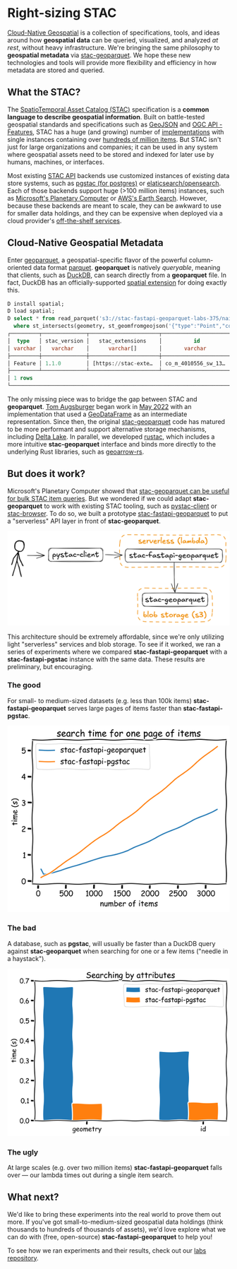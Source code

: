 # Right-sizing STAC

[Cloud-Native Geospatial](https://guide.cloudnativegeo.org/) is a collection of specifications, tools, and ideas around how **geospatial data** can be queried, visualized, and analyzed _at rest_, without heavy infrastructure.
We're bringing the same philosophy to **geospatial metadata** via [stac-geoparquet](https://github.com/stac-utils/stac-geoparquet/blob/main/spec/stac-geoparquet-spec.md).
We hope these new technologies and tools will provide more flexibility and efficiency in how metadata are stored and queried.

## What the STAC?

The [SpatioTemporal Asset Catalog (STAC)](https://stacspec.org) specification is a **common language to describe geospatial information**.
Built on battle-tested geospatial standards and specifications such as [GeoJSON](https://geojson.org/) and [OGC API - Features](https://ogcapi.ogc.org/features/), STAC has a huge (and growing) number of [implementations](https://stacindex.org/catalogs) with single instances containing over [hundreds of million items](https://developers.planet.com/blog/2022/Aug/31/state-of-stac/).
But STAC isn't just for large organizations and companies; it can be used in any system where geospatial assets need to be stored and indexed for later use by humans, machines, or interfaces.

Most existing [STAC API](https://github.com/radiantearth/stac-api-spec) backends use customized instances of existing data store systems, such as [pgstac (for postgres)](https://github.com/stac-utils/pgstac) or [elaticsearch/opensearch](https://github.com/stac-utils/stac-fastapi-elasticsearch-opensearch).
Each of those backends support huge (>100 million items) instances, such as [Microsoft's Planetary Computer](https://planetarycomputer.microsoft.com/) or [AWS's Earth Search](https://earth-search.aws.element84.com/v1).
However, because these backends are meant to scale, they can be awkward to use for smaller data holdings, and they can be expensive when deployed via a cloud provider's [off-the-shelf services](https://aws.amazon.com/rds/).

## Cloud-Native Geospatial Metadata

Enter [geoparquet](https://geoparquet.org/), a geospatial-specific flavor of the powerful column-oriented data format [parquet](https://parquet.apache.org/).
**geoparquet** is natively _queryable_, meaning that clients, such as [DuckDB](https://duckdb.org/), can search directly from a **geoparquet** file.
In fact, DuckDB has an officially-supported [spatial extension](https://duckdb.org/docs/stable/extensions/spatial/overview.html) for doing exactly this.

```sql
D install spatial;
D load spatial;
D select * from read_parquet('s3://stac-fastapi-geoparquet-labs-375/naip.parquet')
  where st_intersects(geometry, st_geomfromgeojson('{"type":"Point","coordinates":[-105.1019,40.1672]}'));
┌─────────┬──────────────┬──────────────────────┬──────────────────────┬───────────────┬───┬───────────┬──────────────────────┬───────────┬──────────────────────┬──────────────────────┬──────────────────────┐
│  type   │ stac_version │   stac_extensions    │          id          │  proj:shape   │ … │ naip:year │      proj:bbox       │ proj:epsg │      providers       │         bbox         │       geometry       │
│ varchar │   varchar    │      varchar[]       │       varchar        │    int64[]    │   │  varchar  │       double[]       │   int64   │ struct(url varchar…  │ struct(xmin double…  │       geometry       │
├─────────┼──────────────┼──────────────────────┼──────────────────────┼───────────────┼───┼───────────┼──────────────────────┼───────────┼──────────────────────┼──────────────────────┼──────────────────────┤
│ Feature │ 1.1.0        │ [https://stac-exte…  │ co_m_4010556_sw_13…  │ [12240, 9550] │ … │ 2021      │ [489150.0, 4441434…  │   26913   │ [{'url': https://w…  │ {'xmin': -105.1274…  │ POLYGON ((-105.060…  │
├─────────┴──────────────┴──────────────────────┴──────────────────────┴───────────────┴───┴───────────┴──────────────────────┴───────────┴──────────────────────┴──────────────────────┴──────────────────────┤
│ 1 rows                                                                                                                                                                                 19 columns (11 shown) │
└──────────────────────────────────────────────────────────────────────────────────────────────────────────────────────────────────────────────────────────────────────────────────────────────────────────────┘
```

The only missing piece was to bridge the gap between STAC and **geoparquet**.
[Tom Augsburger](https://github.com/TomAugspurger) began work in [May 2022](https://github.com/stac-utils/stac-geoparquet/commit/8b39b72a5694ea08ec9aaeea37d53bf589969787) with an implementation that used a [GeoDataFrame](https://geopandas.org/en/stable/docs/reference/api/geopandas.GeoDataFrame.html) as an intermediate representation.
Since then, the original [stac-geoparquet](https://github.com/stac-utils/stac-geoparquet) code has matured to be more performant and support alternative storage mechanisms, including [Delta Lake](https://delta.io/).
In parallel, we developed [rustac](https://github.com/stac-utils/rustac-py), which includes a more intuitive **stac-geoparquet** interface and binds more directly to the underlying Rust libraries, such as [geoarrow-rs](https://github.com/geoarrow/geoarrow-rs/).

## But does it work?

Microsoft's Planetary Computer showed that [stac-geoparquet can be useful for bulk STAC item queries](https://planetarycomputer.microsoft.com/docs/quickstarts/stac-geoparquet/).
But we wondered if we could adapt **stac-geoparquet** to work with existing STAC tooling, such as [pystac-client](https://pystac-client.readthedocs.io/) or [stac-browser](https://radiantearth.github.io/stac-browser).
To do so, we built a prototype [stac-fastapi-geoparquet](https://github.com/stac-utils/stac-fastapi-geoparquet/) to put a "serverless" API layer in front of **stac-geoparquet**.

![stac-fastapi-geoparquet architecture](./img/stac-fastapi-geoparquet-architecture.excalidraw.png)

This architecture should be extremely affordable, since we're only utilizing light "serverless" services and blob storage.
To see if it worked, we ran a series of experiments where we compared **stac-fastapi-geoparquet** with a **stac-fastapi-pgstac** instance with the same data.
These results are preliminary, but encouraging.

### The good

For small- to medium-sized datasets (e.g. less than 100k items) **stac-fastapi-geoparquet** serves large pages of items faster than **stac-fastapi-pgstac**.

![paging speed](./img/search-page-speed.png)

### The bad

A database, such as **pgstac**, will usually be faster than a DuckDB query against **stac-geoparquet** when searching for one or a few items ("needle in a haystack").

![search by attributes](./img/searc-by-attributes.png)

### The ugly

At large scales (e.g. over two million items) **stac-fastapi-geoparquet** falls over — our lambda times out during a single item search.

## What next?

We'd like to bring these experiments into the real world to prove them out more.
If you've got small-to-medium-sized geospatial data holdings (think thousands to hundreds of thousands of assets), we'd love explore what we can do with (free, open-source) **stac-fastapi-geoparquet** to help you!

To see how we ran experiments and their results, check out our [labs repository](https://github.com/developmentseed/labs-375-stac-geoparquet-backend/).
